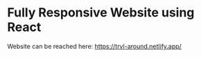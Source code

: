 # Fully Responsive Website using React

Website can be reached here: https://trvl-around.netlify.app/
